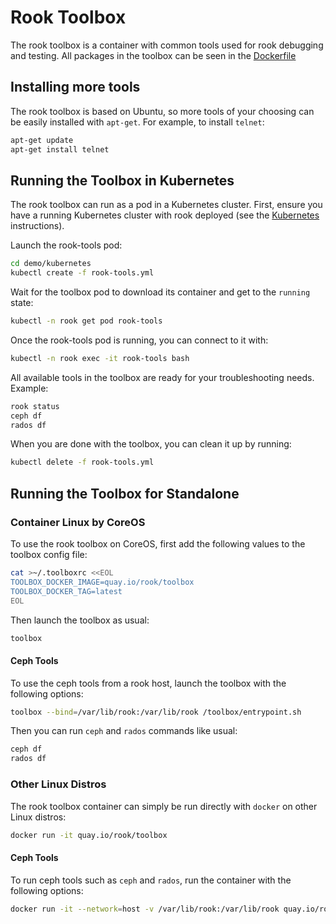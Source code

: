 #  Rook Toolbox
The rook toolbox is a container with common tools used for rook debugging and testing.  All packages in the toolbox can be seen in the [Dockerfile](/toolbox/Dockerfile)

## Installing more tools
The rook toolbox is based on Ubuntu, so more tools of your choosing can be easily installed with `apt-get`.  For example, to install `telnet`:
```bash
apt-get update
apt-get install telnet
```

## Running the Toolbox in Kubernetes

The rook toolbox can run as a pod in a Kubernetes cluster.  First, ensure you have a running Kubernetes cluster with rook deployed (see the [Kubernetes](kubernetes.md) instructions).

Launch the rook-tools pod:
```bash
cd demo/kubernetes
kubectl create -f rook-tools.yml
```

Wait for the toolbox pod to download its container and get to the `running` state:
```bash
kubectl -n rook get pod rook-tools
```

Once the rook-tools pod is running, you can connect to it with:
```bash
kubectl -n rook exec -it rook-tools bash
```

All available tools in the toolbox are ready for your troubleshooting needs.  Example:
```bash
rook status
ceph df
rados df
```

When you are done with the toolbox, you can clean it up by running:
```bash
kubectl delete -f rook-tools.yml
```

## Running the Toolbox for Standalone

### Container Linux by CoreOS
To use the rook toolbox on CoreOS, first add the following values to the toolbox config file:
```bash
cat >~/.toolboxrc <<EOL
TOOLBOX_DOCKER_IMAGE=quay.io/rook/toolbox
TOOLBOX_DOCKER_TAG=latest
EOL
```

Then launch the toolbox as usual:
```bash
toolbox
```

#### Ceph Tools
To use the ceph tools from a rook host, launch the toolbox with the following options:
```bash
toolbox --bind=/var/lib/rook:/var/lib/rook /toolbox/entrypoint.sh
```
Then you can run `ceph` and `rados` commands like usual:
```bash
ceph df
rados df
```

### Other Linux Distros
The rook toolbox container can simply be run directly with `docker` on other Linux distros:
```bash
docker run -it quay.io/rook/toolbox
```

#### Ceph Tools
To run ceph tools such as `ceph` and `rados`, run the container with the following options:
```bash
docker run -it --network=host -v /var/lib/rook:/var/lib/rook quay.io/rook/toolbox
```